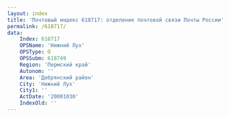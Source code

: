 ```yaml
---
layout: index
title: 'Почтовый индекс 618717: отделение почтовой связи Почты России'
permalink: /618717/
data:
    Index: 618717
    OPSName: 'Нижний Лух'
    OPSType: О
    OPSSubm: 618749
    Region: 'Пермский край'
    Autonom: ''
    Area: 'Добрянский район'
    City: 'Нижний Лух'
    City1: ''
    ActDate: '20001030'
    IndexOld: ''
---
```

